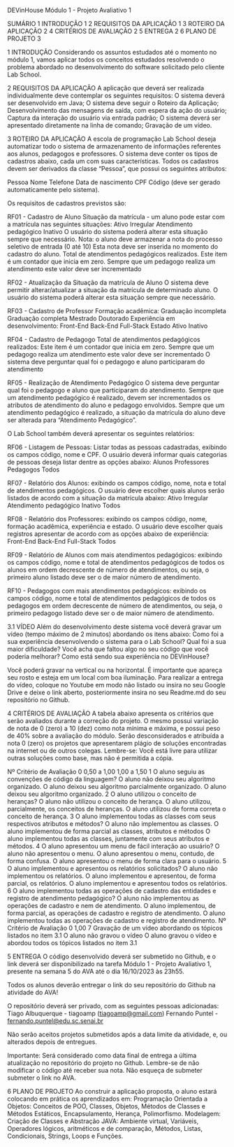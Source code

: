 DEVinHouse
Módulo 1 - Projeto Avaliativo 1

SUMÁRIO
1 INTRODUÇÃO	1
2 REQUISITOS DA APLICAÇÃO	1
3 ROTEIRO DA APLICAÇÃO	2
4 CRITÉRIOS DE AVALIAÇÃO	2
5 ENTREGA	2
6 PLANO DE PROJETO	3

1 INTRODUÇÃO
Considerando os assuntos estudados até o momento no módulo 1, vamos aplicar todos os conceitos estudados resolvendo o problema abordado no desenvolvimento do software solicitado pelo cliente Lab School.

2 REQUISITOS DA APLICAÇÃO
A aplicação que deverá ser realizada individualmente deve contemplar os seguintes requisitos:
O sistema deverá ser desenvolvido em Java;
O sistema deve seguir o Roteiro da Aplicação;
Desenvolvimento das mensagens de saída, com espera da ação do usuário;
Captura da interação do usuário via entrada padrão;
O sistema deverá ser apresentado diretamente na linha de comando;
Gravação de um vídeo.

3 ROTEIRO DA APLICAÇÃO
A escola de programação Lab School deseja automatizar todo o sistema de armazenamento de informações referentes aos alunos, pedagogos e professores.
O sistema deve conter os tipos de cadastros abaixo, cada um com suas características.
Todos os cadastros devem ser derivados da classe “Pessoa”, que possui os seguintes atributos:

Pessoa
Nome
Telefone
Data de nascimento
CPF
Código  (deve ser gerado automaticamente pelo sistema).

Os requisitos de cadastros previstos são:

RF01 - Cadastro de Aluno
Situação da matrícula - um aluno pode estar com a matrícula nas seguintes situações:
Ativo
Irregular
Atendimento pedagógico
Inativo
O usuário do sistema poderá alterar esta situação sempre que necessário.
Nota: o aluno deve armazenar a nota do processo seletivo de entrada (0 até 10)
Esta nota deve ser inserida no momento do cadastro do aluno.
Total de atendimentos pedagógicos realizados.
Este item é um contador que inicia em zero. Sempre que um pedagogo realiza um atendimento este valor deve ser incrementado

RF02 - Atualização da Situação da matrícula de Aluno
O sistema deve permitir alterar/atualizar a situação da matrícula de determinado aluno.
O usuário do sistema poderá alterar esta situação sempre que necessário.

RF03 - Cadastro de Professor
Formação acadêmica:
Graduação incompleta
Graduação completa
Mestrado
Doutorado
Experiência em desenvolvimento:
Front-End
Back-End
Full-Stack
Estado
Ativo
Inativo

RF04 - Cadastro de Pedagogo
Total de atendimentos pedagógicos realizados:
Este item é um contador que inicia em zero. Sempre que um pedagogo realiza um atendimento este valor deve ser incrementado
O sistema deve perguntar qual foi o pedagogo e aluno participaram do atendimento

RF05 - Realização de Atendimento Pedagógico
O sistema deve perguntar qual foi o pedagogo e aluno que participaram do atendimento.
Sempre que um atendimento pedagógico é realizado, devem ser incrementados os atributos de atendimento do aluno e pedagogo envolvidos.
Sempre que um atendimento pedagógico é realizado, a situação da matrícula do aluno deve ser alterada para “Atendimento Pedagógico”.

O Lab School também deverá apresentar os seguintes relatórios:

RF06 - Listagem de Pessoas: Listar todas as pessoas cadastradas, exibindo os campos código, nome e CPF.
O usuário deverá informar quais categorias de pessoas deseja listar dentre as opções abaixo:
Alunos
Professores
Pedagogos
Todos

RF07 - Relatório dos Alunos: exibindo os campos código, nome, nota e total de atendimentos pedagógicos.
O usuário deve escolher quais alunos serão listados de acordo com a situação da matrícula abaixo:
Ativo
Irregular
Atendimento pedagógico
Inativo
Todos

RF08 - Relatório dos Professores: exibindo os campos código, nome, formação acadêmica, experiência e estado.
O usuário deve escolher quais registros apresentar de acordo com as opções abaixo de experiência:
Front-End
Back-End
Full-Stack
Todos

RF09 - Relatório de Alunos com mais atendimentos pedagógicos: exibindo os campos código, nome e total de atendimentos pedagógicos de todos os alunos em ordem decrescente de número de atendimentos, ou seja, o primeiro aluno listado deve ser o de maior número de atendimento.

RF10 - Pedagogos com mais atendimentos pedagógicos: exibindo os campos código, nome e total de atendimentos pedagógicos de todos os pedagogos em ordem decrescente de número de atendimentos, ou seja, o primeiro pedagogo listado deve ser o de maior número de atendimento.

3.1 VÍDEO
Além do desenvolvimento deste sistema você deverá gravar um vídeo (tempo máximo de 2 minutos) abordando os itens abaixo:
Como foi a sua experiência desenvolvendo o sistema para o Lab School?
Qual foi a sua maior dificuldade?
Você acha que faltou algo no seu código que você poderia melhorar?
Como está sendo sua experiência no DEVinHouse?

Você poderá gravar na vertical ou na horizontal. É importante que apareça seu rosto e esteja em um local com boa iluminação. Para realizar a entrega do vídeo, coloque no Youtube em modo não listado ou insira no seu Google Drive e deixe o link aberto, posteriormente insira no seu Readme.md do seu repositório no Github.

4 CRITÉRIOS DE AVALIAÇÃO
A tabela abaixo apresenta os critérios que serão avaliados durante a correção do projeto. O mesmo possui variação de nota de 0 (zero) a 10 (dez) como nota mínima e máxima, e possui peso de 40% sobre a avaliação do módulo.
Serão desconsiderados e atribuída a nota 0 (zero) os projetos que apresentarem plágio de soluções encontradas na internet ou de outros colegas. Lembre-se: Você está livre para utilizar outras soluções como base, mas não é permitida a cópia.


Nº
Critério de Avaliação
0
0,50 a 1,00
1,00 a 1,50
1
O aluno seguiu as convenções de código da linguagem?
O aluno não deixou seu algoritmo organizado.
O aluno deixou seu algoritmo parcialmente organizado.
O aluno deixou seu algoritmo organizado.
2
O aluno utilizou o conceito de heranças?
O aluno não utilizou o conceito de herança.
O aluno utilizou, parcialmente, os conceitos de heranças.
O aluno utilizou de forma correta o conceito de herança.
3
O aluno implementou todas as classes com seus respectivos atributos e métodos?
O aluno não implementou as classes.
O aluno implementou de forma parcial as classes, atributos e métodos
O aluno implementou todas as classes, juntamente com seus atributos e métodos.
4
O aluno apresentou um menu de fácil interação ao usuário?
O aluno não apresentou o menu.
O aluno apresentou o menu, contudo, de forma confusa.
O aluno apresentou o menu de forma clara para o usuário.
5
O aluno implementou e apresentou os relatórios solicitados?
O aluno não implementou os relatórios.
O aluno implementou e apresentou, de forma parcial, os relatórios.
O aluno implementou e apresentou todos os relatórios.
6
O aluno implementou todas as operações de cadastro das entidades e registro de atendimento pedagógico?
O aluno não implementou as operações de cadastro e nem de atendimento.
O aluno implementou, de forma parcial, as operações de cadastro e registro de atendimento.
O aluno implementou todas as operações de cadastro e registro de atendimento.
Nº
Critério de Avaliação
0
1,00
7
Gravação de um vídeo abordando os tópicos listados no item 3.1
O aluno não gravou o vídeo
O aluno gravou o vídeo e abordou todos os tópicos listados no item 3.1


5 ENTREGA
O código desenvolvido deverá ser submetido no Github, e o link deverá ser disponibilizado na tarefa Módulo 1 - Projeto Avaliativo 1, presente na semana 5 do AVA até o dia 16/10/2023 às 23h55.




Todos os alunos deverão entregar o link do seu repositório do Github na atividade do AVA!





O repositório deverá ser privado, com as seguintes pessoas adicionadas:
Tiago Albuquerque - tiagoamp  (tiagoamp@gmail.com)
Fernando Puntel - fernando.puntel@edu.sc.senai.br

Não serão aceitos projetos submetidos após a data limite da atividade, e, ou alterados depois de entregues.

Importante:
Será considerado como data final de entrega a última atualização no repositório do projeto no Github. Lembre-se de não modificar o código até receber sua nota.
Não esqueça de submeter submeter o link no AVA.

6 PLANO DE PROJETO
Ao construir a aplicação proposta, o aluno estará colocando em prática os aprendizados em:
Programação Orientada a Objetos: Conceitos de POO, Classes, Objetos, Métodos de Classes e Métodos Estáticos, Encapsulamento, Herança, Polimorfismo.
Modelagem: Criação de Classes e Abstração
JAVA: Ambiente virtual, Variáveis, Operadores lógicos, aritméticos e de comparação, Métodos, Listas, Condicionais, Strings, Loops e Funções.